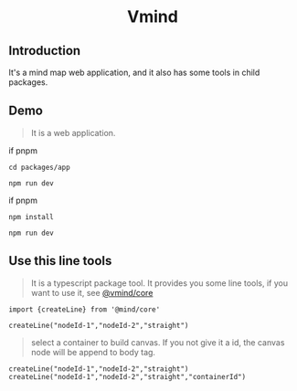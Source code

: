 # <center> Vmind
## Introduction
It's a mind map web application, and it also has some tools in child packages.

## Demo
> It is a web application.

if pnpm
```
cd packages/app

npm run dev
```


if pnpm 
```
npm install

npm run dev
```


## Use this line tools
> It is a typescript package tool.
It provides you some line tools, if you want to use it, see [@vmind/core](https://www.npmjs.com/package/@vmind/core)

```
import {createLine} from '@mind/core'

createLine("nodeId-1","nodeId-2","straight")

```
> select a container to build canvas. If you not give it a id, the canvas node will be append to body tag.
```
createLine("nodeId-1","nodeId-2","straight")
createLine("nodeId-1","nodeId-2","straight","containerId")
```
